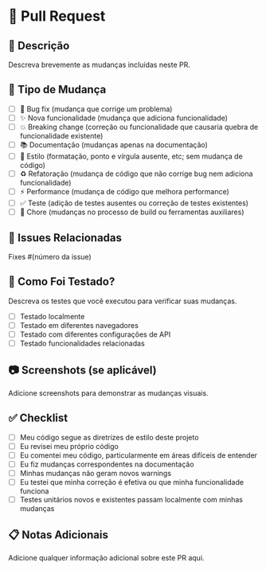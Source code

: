 # 🔄 Pull Request

## 📝 Descrição
Descreva brevemente as mudanças incluídas neste PR.

## 🎯 Tipo de Mudança
- [ ] 🐛 Bug fix (mudança que corrige um problema)
- [ ] ✨ Nova funcionalidade (mudança que adiciona funcionalidade)
- [ ] 💥 Breaking change (correção ou funcionalidade que causaria quebra de funcionalidade existente)
- [ ] 📚 Documentação (mudanças apenas na documentação)
- [ ] 🎨 Estilo (formatação, ponto e vírgula ausente, etc; sem mudança de código)
- [ ] ♻️ Refatoração (mudança de código que não corrige bug nem adiciona funcionalidade)
- [ ] ⚡ Performance (mudança de código que melhora performance)
- [ ] ✅ Teste (adição de testes ausentes ou correção de testes existentes)
- [ ] 🔧 Chore (mudanças no processo de build ou ferramentas auxiliares)

## 🔗 Issues Relacionadas
Fixes #(número da issue)

## 🧪 Como Foi Testado?
Descreva os testes que você executou para verificar suas mudanças.

- [ ] Testado localmente
- [ ] Testado em diferentes navegadores
- [ ] Testado com diferentes configurações de API
- [ ] Testado funcionalidades relacionadas

## 📷 Screenshots (se aplicável)
Adicione screenshots para demonstrar as mudanças visuais.

## ✅ Checklist
- [ ] Meu código segue as diretrizes de estilo deste projeto
- [ ] Eu revisei meu próprio código
- [ ] Eu comentei meu código, particularmente em áreas difíceis de entender
- [ ] Eu fiz mudanças correspondentes na documentação
- [ ] Minhas mudanças não geram novos warnings
- [ ] Eu testei que minha correção é efetiva ou que minha funcionalidade funciona
- [ ] Testes unitários novos e existentes passam localmente com minhas mudanças

## 📋 Notas Adicionais
Adicione qualquer informação adicional sobre este PR aqui.